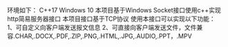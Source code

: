 环境如下：
    C++17
    Windows 10
本项目基于Windows Socket接口使用c++实现http简易服务器接口
本项目接口基于TCP协议
使用本接口可以实现以下功能：
  1、可自定义向客户端发送报文信息
  2、可直接向客户端发送文件，文件兼容.CHAR,.DOCX,.PDF,.ZIP,.PNG,.HTML,.JPG,.AUDIO,.PPT，.MPV
